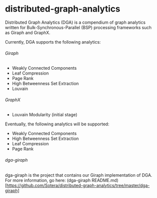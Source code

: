 distributed-graph-analytics
===========================

Distributed Graph Analytics (DGA) is a compendium of graph analytics written for Bulk-Synchronous-Parallel (BSP) processing frameworks such as Giraph and GraphX.

Currently, DGA supports the following analytics:

###### Giraph
- Weakly Connected Components
- Leaf Compression
- Page Rank
- High Betweenness Set Extraction
- Louvain

###### GraphX
- Louvain Modularity (initial stage)

Eventually, the following analytics will be supported:

- Weakly Connected Components
- High Betweenness Set Extraction
- Leaf Compression
- Page Rank


###### dga-giraph
dga-giraph is the project that contains our Giraph implementation of DGA.  For more information, go here: (dga-giraph README.md)[https://github.com/Sotera/distributed-graph-analytics/tree/master/dga-giraph]
